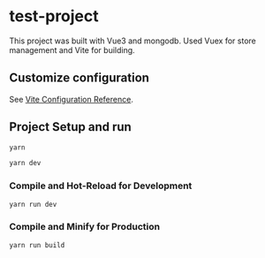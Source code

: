 # test-project

This project was built with Vue3 and mongodb. Used Vuex for store management and Vite for building.

## Customize configuration

See [Vite Configuration Reference](https://vitejs.dev/config/).

## Project Setup and run

```sh
yarn 
```

```sh
yarn dev
```
### Compile and Hot-Reload for Development

```sh
yarn run dev
```

### Compile and Minify for Production

```sh
yarn run build
```
